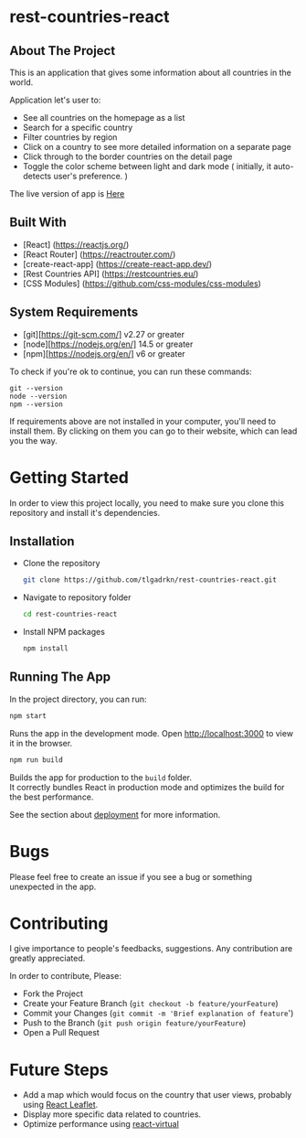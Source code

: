 # rest-countries-react

## About The Project

This is an application that gives some information about all countries in the world.

Application let's user to:

- See all countries on the homepage as a list
- Search for a specific country
- Filter countries by region
- Click on a country to see more detailed information on a separate page
- Click through to the border countries on the detail page
- Toggle the color scheme between light and dark mode ( initially, it auto-detects user's preference. )

The live version of app is [Here](https://rest-countries-react-eight.vercel.app/)

## Built With

- [React] (https://reactjs.org/)
- [React Router] (https://reactrouter.com/)
- [create-react-app] (https://create-react-app.dev/)
- [Rest Countries API] (https://restcountries.eu/)
- [CSS Modules] (https://github.com/css-modules/css-modules)

## System Requirements

- [git][https://git-scm.com/] v2.27 or greater
- [node][https://nodejs.org/en/] 14.5 or greater
- [npm][https://nodejs.org/en/] v6 or greater

To check if you're ok to continue, you can run these commands:

```
git --version
node --version
npm --version
```

If requirements above are not installed in your computer, you'll need to install them. By clicking on them you can go to their website, which can lead you the way.

<!-- GETTING STARTED -->

# Getting Started

In order to view this project locally, you need to make sure you clone this repository and install it's dependencies.

## Installation

- Clone the repository

  ```sh
  git clone https://github.com/tlgadrkn/rest-countries-react.git
  ```

- Navigate to repository folder
  ```sh
  cd rest-countries-react
  ```
- Install NPM packages
  ```sh
  npm install
  ```

## Running The App

In the project directory, you can run:

```sh
npm start
```

Runs the app in the development mode. Open [http://localhost:3000](http://localhost:3000) to view it in the browser.

```sh
npm run build
```

Builds the app for production to the `build` folder.<br />
It correctly bundles React in production mode and optimizes the build for the best performance.

See the section about [deployment](https://facebook.github.io/create-react-app/docs/deployment) for more information.

# Bugs <br>

Please feel free to create an issue if you see a bug or something unexpected in the app.

# Contributing <br>

I give importance to people's feedbacks, suggestions. Any contribution are greatly appreciated.

In order to contribute, Please:

- Fork the Project
- Create your Feature Branch (`git checkout -b feature/yourFeature`)
- Commit your Changes (`git commit -m 'Brief explanation of feature`')
- Push to the Branch (`git push origin feature/yourFeature`)
- Open a Pull Request

# Future Steps

- Add a map which would focus on the country that user views, probably using [React Leaflet](https://react-leaflet.js.org/).
- Display more specific data related to countries.
- Optimize performance using [react-virtual](https://github.com/tannerlinsley/react-virtual)
